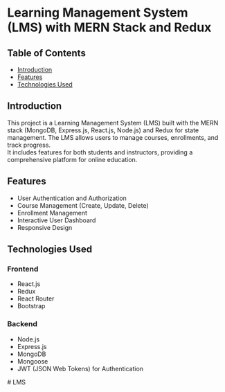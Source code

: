 # Learning Management System (LMS) with MERN Stack and Redux

## Table of Contents
- [Introduction](#introduction)
- [Features](#features)
- [Technologies Used](#technologies-used)
  

## Introduction

This project is a Learning Management System (LMS) built with the MERN stack (MongoDB, Express.js, React.js, Node.js) and Redux for state management. The LMS allows users to manage courses, enrollments, and track progress.  
It includes features for both students and instructors, providing a comprehensive platform for online education.

## Features

- User Authentication and Authorization
- Course Management (Create, Update, Delete)
- Enrollment Management
- Interactive User Dashboard
- Responsive Design
  

## Technologies Used

### Frontend

- React.js
- Redux
- React Router
- Bootstrap

### Backend

- Node.js
- Express.js
- MongoDB
- Mongoose
- JWT (JSON Web Tokens) for Authentication
  
#   L M S  
 